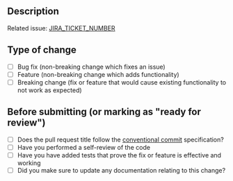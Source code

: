 ## Description

<!--
Include a summary of the change here.
-->

Related issue: [JIRA_TICKET_NUMBER](LINK_TO_JIRA_TICKET)

## Type of change

- [ ] Bug fix (non-breaking change which fixes an issue)
- [ ] Feature (non-breaking change which adds functionality)
- [ ] Breaking change (fix or feature that would cause existing functionality to not work as expected)

## Before submitting (or marking as "ready for review")

- [ ] Does the pull request title follow the [conventional commit](https://www.conventionalcommits.org/en/v1.0.0/) specification?
- [ ] Have you performed a self-review of the code
- [ ] Have you have added tests that prove the fix or feature is effective and working
- [ ] Did you make sure to update any documentation relating to this change?
